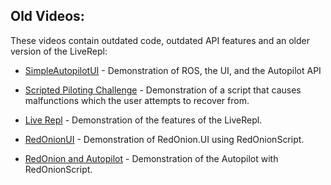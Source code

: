 ## Old Videos:
These videos contain outdated code, outdated API features and an older version of the LiveRepl:

- [SimpleAutopilotUI](https://youtu.be/CDBNb6jR_Cc) - Demonstration of ROS, the UI, and the Autopilot API

- [Scripted Piloting Challenge](https://youtu.be/xzAghlB2NLw) - Demonstration of a script that causes malfunctions which the user attempts to recover from.

- [Live Repl](https://youtu.be/AOrEu5IuZMg) - Demonstration of the features of the LiveRepl.

- [RedOnionUI](https://youtu.be/oWlRnmjFvXg) - Demonstration of RedOnion.UI using RedOnionScript.

- [RedOnion and Autopilot](https://youtu.be/_W8kLAIoiPk) - Demonstration of the Autopilot with RedOnionScript.